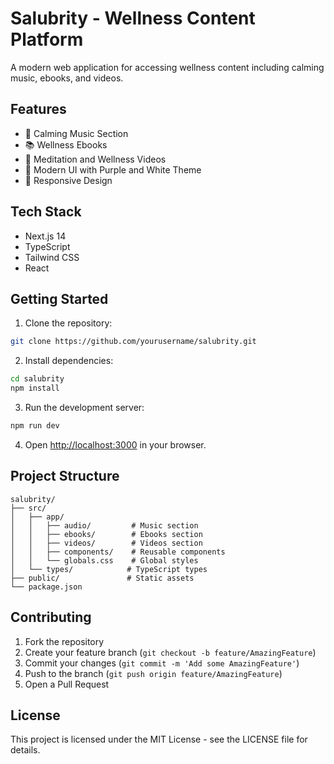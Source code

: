 # Salubrity - Wellness Content Platform

A modern web application for accessing wellness content including calming music, ebooks, and videos.

## Features

-   🎵 Calming Music Section
-   📚 Wellness Ebooks
-   🎥 Meditation and Wellness Videos
-   🎨 Modern UI with Purple and White Theme
-   📱 Responsive Design

## Tech Stack

-   Next.js 14
-   TypeScript
-   Tailwind CSS
-   React

## Getting Started

1. Clone the repository:

```bash
git clone https://github.com/yourusername/salubrity.git
```

2. Install dependencies:

```bash
cd salubrity
npm install
```

3. Run the development server:

```bash
npm run dev
```

4. Open [http://localhost:3000](http://localhost:3000) in your browser.

## Project Structure

```
salubrity/
├── src/
│   ├── app/
│   │   ├── audio/         # Music section
│   │   ├── ebooks/        # Ebooks section
│   │   ├── videos/        # Videos section
│   │   ├── components/    # Reusable components
│   │   └── globals.css    # Global styles
│   └── types/            # TypeScript types
├── public/               # Static assets
└── package.json
```

## Contributing

1. Fork the repository
2. Create your feature branch (`git checkout -b feature/AmazingFeature`)
3. Commit your changes (`git commit -m 'Add some AmazingFeature'`)
4. Push to the branch (`git push origin feature/AmazingFeature`)
5. Open a Pull Request

## License

This project is licensed under the MIT License - see the LICENSE file for details.
